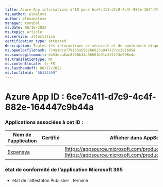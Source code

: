 ```yaml
---
title: Azure App informations d’ID pour 6ce7c411-d7c9-4c4f-882e-164447c9b44a
ms.author: elmalova
author: elenamalova
manager: tonybal
ms.date: 06/16/2022
ms.topic: article
ms.service: attestation
certification_type: attested
description: Toutes les informations de sécurité et de conformité disponibles pour 6ce7c411-d7c9-4c4f-882e-164447c9b44a.
ms.openlocfilehash: 754a1dca779155a558866023a847727cc3216958
ms.sourcegitcommit: bb53eca8ac8750b33a86501b91c332f74e998edc
ms.translationtype: MT
ms.contentlocale: fr-FR
ms.lasthandoff: 06/17/2022
ms.locfileid: "66132369"
---
```

# <a name="azure-app-id-6ce7c411-d7c9-4c4f-882e-164447c9b44a"></a>Azure App ID : 6ce7c411-d7c9-4c4f-882e-164447c9b44a


### <a name="apps-associated-with-this-id"></a>Applications associées à cet ID :
| **Nom de l'application** | **Certifié** | **Afficher dans AppSource** |
|--------------|---------------|-----------------------|
| [Expensya](../forward/WA200003924.md) |  | [https://appsource.microsoft.com/product/office/WA200003924](https://appsource.microsoft.com/product/office/WA200003924) |

### <a name="microsoft-365-app-compliance-status"></a>état de conformité de l’application Microsoft 365
- état de l’attestaton Publisher : terminé
